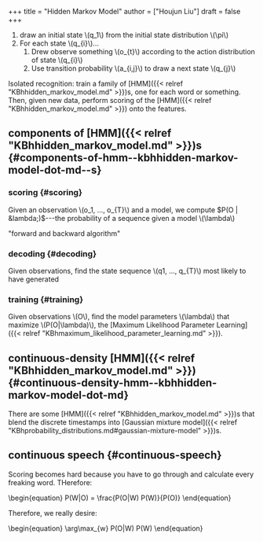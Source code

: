 +++
title = "Hidden Markov Model"
author = ["Houjun Liu"]
draft = false
+++

1.  draw an initial state \\(q\_1\\) from the initial state distribution \\(\pi\\)
2.  For each state \\(q\_{i}\\)...
    1.  Drew observe something \\(o\_{t}\\) according to the action distribution of state \\(q\_{i}\\)
    2.  Use transition probability \\(a\_{i,j}\\) to draw a next state \\(q\_{j}\\)

Isolated recognition: train a family of [HMM]({{< relref "KBhhidden_markov_model.md" >}})s, one for each word or something. Then, given new data, perform scoring of the [HMM]({{< relref "KBhhidden_markov_model.md" >}}) onto the features.


## components of [HMM]({{< relref "KBhhidden_markov_model.md" >}})s {#components-of-hmm--kbhhidden-markov-model-dot-md--s}


### scoring {#scoring}

Given an observation \\(o\_1, ..., o\_{T}\\) and a model, we compute $P(O | &lambda;)$---the probability of a sequence given a model \\(\lambda\\)

"forward and backward algorithm"


### decoding {#decoding}

Given observations, find the state sequence \\(q1, ..., q\_{T}\\) most likely to have generated


### training {#training}

Given observations \\(O\\), find the model parameters \\(\lambda\\) that maximize \\(P(O|\lambda)\\), the [Maximum Likelihood Parameter Learning]({{< relref "KBhmaximum_likelihood_parameter_learning.md" >}}).


## continuous-density [HMM]({{< relref "KBhhidden_markov_model.md" >}}) {#continuous-density-hmm--kbhhidden-markov-model-dot-md}

There are some [HMM]({{< relref "KBhhidden_markov_model.md" >}})s that blend the discrete timestamps into [Gaussian mixture model]({{< relref "KBhprobability_distributions.md#gaussian-mixture-model" >}})s.


## continuous speech {#continuous-speech}

Scoring becomes hard because you have to go through and calculate every freaking word. THerefore:

\begin{equation}
P(W|O) = \frac{P(O|W) P(W)}{P(O)}
\end{equation}

Therefore, we really desire:

\begin{equation}
\arg\max\_{w} P(O|W) P(W)
\end{equation}
